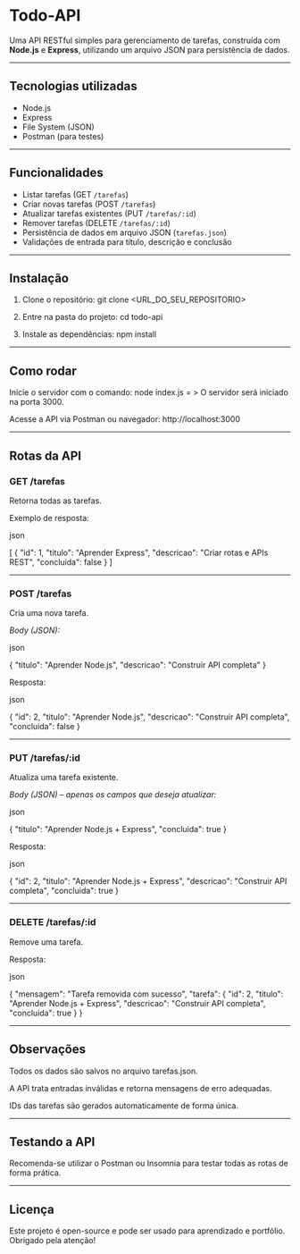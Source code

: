 # Todo-API

Uma API RESTful simples para gerenciamento de tarefas, construída com **Node.js** e **Express**, utilizando um arquivo JSON para persistência de dados.

---

## Tecnologias utilizadas
- Node.js  
- Express  
- File System (JSON)  
- Postman (para testes)  

---

## Funcionalidades
- Listar tarefas (GET `/tarefas`)  
- Criar novas tarefas (POST `/tarefas`)  
- Atualizar tarefas existentes (PUT `/tarefas/:id`)  
- Remover tarefas (DELETE `/tarefas/:id`)  
- Persistência de dados em arquivo JSON (`tarefas.json`)  
- Validações de entrada para título, descrição e conclusão  

---

## Instalação
1. Clone o repositório:
git clone <URL_DO_SEU_REPOSITORIO>

2. Entre na pasta do projeto:
cd todo-api

3. Instale as dependências:
npm install

---

## Como rodar
Inicie o servidor com o comando:
node index.js
= > O servidor será iniciado na porta 3000.

Acesse a API via Postman ou navegador:
http://localhost:3000

---

## Rotas da API
### GET /tarefas
Retorna todas as tarefas.

Exemplo de resposta:

json

[
  {
    "id": 1,
    "titulo": "Aprender Express",
    "descricao": "Criar rotas e APIs REST",
    "concluida": false
  }
]

---

### POST /tarefas
Cria uma nova tarefa.

*Body (JSON):*

json

{
  "titulo": "Aprender Node.js",
  "descricao": "Construir API completa"
}

Resposta:

json

{
  "id": 2,
  "titulo": "Aprender Node.js",
  "descricao": "Construir API completa",
  "concluida": false
}

---

### PUT /tarefas/:id
Atualiza uma tarefa existente.

*Body (JSON) – apenas os campos que deseja atualizar:*

json

{
  "titulo": "Aprender Node.js + Express",
  "concluida": true
}

Resposta:

json

{
  "id": 2,
  "titulo": "Aprender Node.js + Express",
  "descricao": "Construir API completa",
  "concluida": true
}

---

### DELETE /tarefas/:id
Remove uma tarefa.

Resposta:

json

{
  "mensagem": "Tarefa removida com sucesso",
  "tarefa": {
    "id": 2,
    "titulo": "Aprender Node.js + Express",
    "descricao": "Construir API completa",
    "concluida": true
  }
}

---

## Observações
Todos os dados são salvos no arquivo tarefas.json.

A API trata entradas inválidas e retorna mensagens de erro adequadas.

IDs das tarefas são gerados automaticamente de forma única.

---

## Testando a API
Recomenda-se utilizar o Postman ou Insomnia para testar todas as rotas de forma prática.

---

## Licença
Este projeto é open-source e pode ser usado para aprendizado e portfólio. Obrigado pela atenção!
